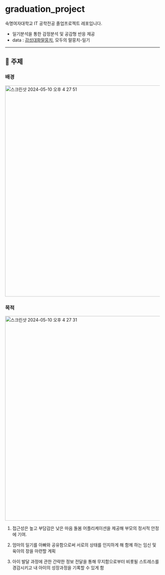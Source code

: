 # graduation_project
숙명여자대학교 IT 공학전공 졸업프로젝트 레포입니다.
- 일기분석을 통한 감정분석 및 공감형 반응 제공
- data : [감성대화말뭉치](https://www.aihub.or.kr/aihubdata/data/view.do?currMenu=115&topMenu=100&aihubDataSe=realm&dataSetSn=86), 모두의 말뭉치-일기
-------------------------
## 💜 주제
### 배경
<img width="685" alt="스크린샷 2024-05-10 오후 4 27 51" src="https://github.com/jeongmin1016/graduation_project/assets/109460178/6c9ee5dc-5e4c-47c5-933c-ed3b674ce9e7">

### 목적
<img width="664" alt="스크린샷 2024-05-10 오후 4 27 31" src="https://github.com/jeongmin1016/graduation_project/assets/109460178/66157bec-fbfb-4071-b71b-4423d1824bb1">

1. 접근성은 높고 부담감은 낮은 마음 돌봄 어플리케이션을 제공해 부모의 정서적 안정에 기여.      

2. 엄마의 일기를 아빠와 공유함으로써 서로의 상태를 인지하게 해 함께 하는 임신 및 육아의 장을 마련할 계획        
     
3. 아이 발달 과정에 관한 간략한 정보 전달을 통해 무지함으로부터 비롯될 스트레스를 경감시키고 내 아이의 성장과정을 기록할 수 있게 함
